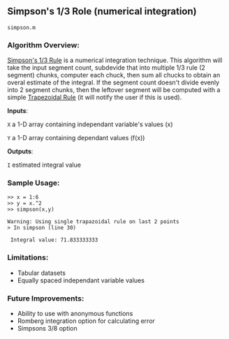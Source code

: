 ## Simpson's 1/3 Role (numerical integration)
`simpson.m`

### Algorithm Overview:
<a href="https://en.wikipedia.org/wiki/Simpson%27s_rule">Simpson's 1/3 Rule</a> is a numerical integration technique. 
This algorithm will take the input segment count, subdevide that into multiple 1/3 rule (2 segment) chunks, computer each chuck, then sum all chucks to obtain an overal estimate of the integral.
If the segment count doesn't divide evenly into 2 segment chunks, then the leftover segment will be computed with a simple <a href="https://en.wikipedia.org/wiki/Trapezoidal_rule">Trapezoidal Rule</a> (it will notify the user if this is used).

__Inputs__: 

`X` a 1-D array containing independant variable's values (x)

`Y` a 1-D array containing dependant values (f(x))

__Outputs__: 

`I` estimated integral value 


### Sample Usage:
```
>> x = 1:6
>> y = x.^2
>> simpson(x,y)

Warning: Using single trapazoidal rule on last 2 points 
> In simpson (line 30) 

 Integral value: 71.833333333 

```


### Limitations:
- Tabular datasets
- Equally spaced independant variable values

### Future Improvements:
- Ability to use with anonymous functions
- Romberg integration option for calculating error
- Simpsons 3/8 option
